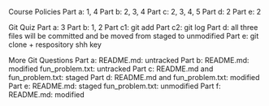 Course Policies
Part a: 1, 4
Part b: 2, 3, 4
Part c: 2, 3, 4, 5
Part d: 2
Part e: 2

Git Quiz
Part a: 3
Part b: 1, 2
Part c1: git add
Part c2: git log
Part d: all three files will be committed and be moved from staged to unmodified
Part e: git clone + respository shh key

More Git Questions
Part a: README.md: untracked
Part b: README.md: modified    fun_problem.txt: untracked
Part c: README.md and fun_problem.txt: staged
Part d: README.md and fun_problem.txt: modified
Part e: README.md: staged    fun_problem.txt: unmodified
Part f: README.md: modified
